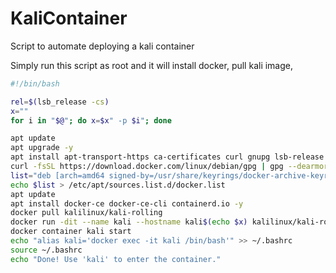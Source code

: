 # KaliContainer
Script to automate deploying a kali container

Simply run this script as root and it will install docker, pull kali image,

```bash
#!/bin/bash

rel=$(lsb_release -cs)
x=""
for i in "$@"; do x=$x" -p $i"; done

apt update
apt upgrade -y
apt install apt-transport-https ca-certificates curl gnupg lsb-release -y
curl -fsSL https://download.docker.com/linux/debian/gpg | gpg --dearmor -o /usr/share/keyrings/docker-archive-keyring.gpg
list="deb [arch=amd64 signed-by=/usr/share/keyrings/docker-archive-keyring.gpg] https://download.docker.com/linux/debian $rel stable"
echo $list > /etc/apt/sources.list.d/docker.list
apt update
apt install docker-ce docker-ce-cli containerd.io -y
docker pull kalilinux/kali-rolling
docker run -dit --name kali --hostname kali$(echo $x) kalilinux/kali-rolling
docker container kali start
echo "alias kali='docker exec -it kali /bin/bash'" >> ~/.bashrc
source ~/.bashrc
echo "Done! Use 'kali' to enter the container." 
```
